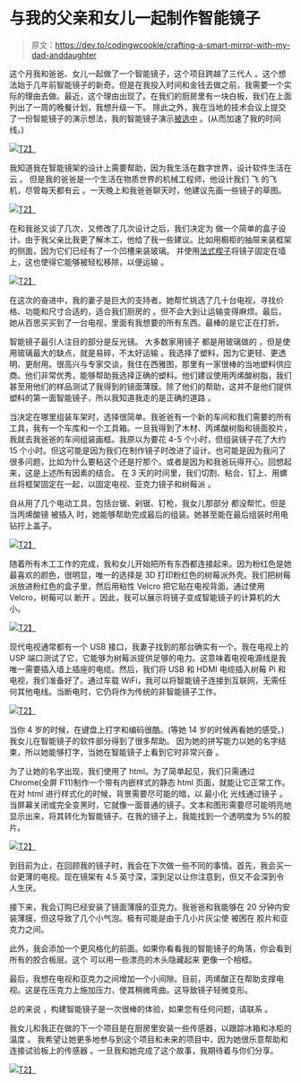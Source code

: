 # 与我的父亲和女儿一起制作智能镜子

> 原文：<https://dev.to/codingwcookie/crafting-a-smart-mirror-with-my-dad-anddaughter>

这个月我和爸爸、女儿一起做了一个智能镜子，这个项目跨越了三代人 。这个想法始于几年前智能镜子的新奇。但是在我投入时间和金钱去做之前，我需要一个实际的理由去做。最近，这个理由出现了。在我们的厨房里有一块白板，我们在上面列出了一周的晚餐计划，我想升级一下。 除此之外，我在当地的技术会议上提交了一份智能镜子的演示想法，我的智能镜子演示[被选中](https://seattle.codecamp.us/Session/Details/217) 。(从而加速了我的时间线。)

[![](img/259f46962cfa7764553d480cf0c4d440.png)T2】](https://res.cloudinary.com/practicaldev/image/fetch/s--_O8R5EEf--/c_limit%2Cf_auto%2Cfl_progressive%2Cq_auto%2Cw_880/https://codingwithcookie.com/wp-content/uploads/2017/08/IMG_5604-1.png)

我知道我在智能镜架的设计上需要帮助，因为我生活在数字世界，设计软件生活在云 。 但是我的爸爸是一个生活在物质世界的机械工程师，他设计我们 飞 的飞机，尽管每天都有云 。一天晚上和我爸爸聊天时，他建议先画一些镜子的草图。

[![](img/90f4d7eb35f4840a80972fbd8b71827d.png)T2】](https://res.cloudinary.com/practicaldev/image/fetch/s--zYQO4hBl--/c_limit%2Cf_auto%2Cfl_progressive%2Cq_auto%2Cw_880/https://codingwithcookie.com/wp-content/uploads/2017/08/IMG_5255-e1503120308978.jpg)

在和我爸又谈了几次，又修改了几次设计之后，我们决定为 做一个简单的盒子设计。由于我父亲比我更了解木工，他给了我一些建议。比如用橱柜的抽屉来装框架的侧面，因为它们已经有了一个凹槽来装玻璃。 并使用[法式楔子](https://en.wikipedia.org/wiki/French_cleat)将镜子固定在墙上，这也使得它能够被轻松移除，以便运输 。

[![](img/cd55fe90cb14e6e36f165370adf7b112.png)T2】](https://res.cloudinary.com/practicaldev/image/fetch/s--J4RxBSfZ--/c_limit%2Cf_auto%2Cfl_progressive%2Cq_auto%2Cw_880/https://codingwithcookie.com/wp-content/uploads/2017/08/Box-Design.jpg)

在这次的奋进中，我的妻子是巨大的支持者。她帮忙挑选了几十台电视，寻找价格、功能和尺寸合适的，适合我们厨房的 。但不会大到让运输变得麻烦。最后，她从百思买买到了一台电视，里面有我想要的所有东西。最棒的是它正在打折。

智能镜子最引人注目的部分是反光镜。 大多数家用镜子 都是用玻璃做的 ，但是使用玻璃最大的缺点，就是易碎，不太好运输 。我选择了塑料，因为它更轻、更透明、更耐用。很高兴与专家交谈，我住在西雅图，那里有一家很棒的当地塑料供应商。他们非常优秀，能够帮助我选择正确的塑料。他们建议使用丙烯酸树脂，我们甚至用他们的样品测试了我得到的镜面薄膜。除了他们的帮助，这并不是他们提供塑料的第一面智能镜子，所以我知道我走的是正确的道路 。

当决定在哪里组装车架时，选择很简单。我爸爸有一个新的车间和我们需要的所有工具，我有一个车库和一个工具箱。一旦我得到了木材、丙烯酸树脂和镜面胶片，我就去我爸爸的车间组装画框。我原以为要花 4-5 个小时，但组装镜子花了大约 15 个小时。但这可能是因为我们在制作镜子时改进了设计。也可能是因为我问了很多问题，比如为什么要粘这个还是拧那个。或者是因为和我爸玩得开心。回想起来，这是上述所有因素的结合。 在 3 天的时间里，我们切割、粘合、钉上、用螺丝将框架固定在一起，以固定电视、亚克力镜子和树莓派 。

自从用了几个电动工具，包括台锯、剁锯、钉枪，我女儿那部分 都没帮忙。但是当丙烯酸镜 被插入 时，她能够帮助完成最后的组装。她甚至能在最后组装时用电钻拧上盖子。

[![](img/85d3d5bfdeeb11befedb97c7241e27b3.png)T2】](https://res.cloudinary.com/practicaldev/image/fetch/s--TiWqXhqP--/c_limit%2Cf_auto%2Cfl_progressive%2Cq_auto%2Cw_880/https://codingwithcookie.com/wp-content/uploads/2017/08/IMG_5416-e1503121444596.jpg)

随着所有木工工作的完成，我和女儿开始把所有东西都连接起来。因为粉红色是她最喜欢的颜色，很明显，唯一的选择是 3D 打印粉红色的树莓派外壳。我们把树莓派放进粉红色的盒子里，然后用粘性 Velcro 把它贴在电视背面。通过使用 Velcro，树莓可以 断开 。因此，我可以展示将镜子变成智能镜子的计算机的大小。

[![](img/0c7a65b4fd9c71c783e048d33e58a7ef.png)T2】](https://res.cloudinary.com/practicaldev/image/fetch/s--feY2Km6M--/c_limit%2Cf_auto%2Cfl_progressive%2Cq_auto%2Cw_880/https://codingwithcookie.com/wp-content/uploads/2017/08/IMG_5344.jpg)

现代电视通常都有一个 USB 接口，我妻子找到的那台确实有一个。我在电视上的 USP 端口测试了它，它能够为树莓派提供足够的电力。这意味着电视电源线是我唯一需要插入墙上插座的电缆。然后，我们将 USB 和 HDMI 电缆插入树莓 Pi 和电视，我们准备好了。通过车载 WiFi，我可以将智能镜子连接到互联网，无需任何其他电线。当断电时，它仍将作为传统的非智能镜子工作。

[![](img/256a35d42b0358d5f4129b08b0da5534.png)T2】](https://res.cloudinary.com/practicaldev/image/fetch/s--OQfodUrV--/c_limit%2Cf_auto%2Cfl_progressive%2Cq_auto%2Cw_880/https://codingwithcookie.com/wp-content/uploads/2017/08/IMG_5529.jpg)

当你 4 岁的时候，在键盘上打字和编码很酷。(等她 14 岁的时候再看她的感受。)我女儿在智能镜子的软件部分得到了很多帮助。 因为她的拼写能力以她的名字结束，所以她能够打字，当她在智能镜子上看到它时非常兴奋 。

为了让她的名字出现，我们使用了 html。为了简单起见，我们只需通过 Chrome(全屏 F11)制作一个带有内嵌样式的静态 html 页面，就能让它正常工作。 在对 html 进行样式化的时候，背景需要尽可能的暗，以 最小化 光线通过镜子 。当屏幕关闭或完全变黑时，它就像一面普通的镜子。文本和图形需要尽可能明亮地显示出来，将其转化为智能镜子。在我的镜子上，我能找到一个透明度为 5%的胶片。

[![](img/10ce420dd5307666372c13f3c2bafce1.png)T2】](https://res.cloudinary.com/practicaldev/image/fetch/s--W8uYmUBV--/c_limit%2Cf_auto%2Cfl_progressive%2Cq_auto%2Cw_880/https://codingwithcookie.com/wp-content/uploads/2017/08/IMG_5463-e1503122234543.jpg)

到目前为止，在回顾我的镜子时，我会在下次做一些不同的事情。首先，我会买一台更薄的电视。现在镜架有 4.5 英寸深，深到足以让你注意到，但又不会深到令人生厌。

接下来，我会订购已经安装了镜面薄膜的亚克力。我爸爸和我能够在 20 分钟内安装薄膜，但这导致了几个小气泡。极有可能是由于几小片灰尘使 被困在 胶片和亚克力之间。

此外，我会添加一个更风格化的前面。如果你看看我的智能镜子的角落，你会看到所有的胶合板层。这个 可以用一些漂亮的木头隐藏起来 更像一个相框。

最后，我想在电视和亚克力之间增加一个小间隙。目前，丙烯酸正在帮助支撑电视。这是在压克力上施加压力，使其稍微弯曲。这导致镜子轻微变形。

总的来说 ，构建智能镜子是一次很棒的体验，如果您有任何问题，请联系 。

我女儿和我正在做的下一个项目是在厨房里安装一些传感器，以跟踪冰箱和冰柜的温度 。 我希望让她更多地参与到这个项目和未来的项目中，因为她很乐意帮助和连接试验板上的传感器 。一旦我和她完成了这个故事，我期待着与你们分享。

[![](img/c777a884e26d857a118930aaad67574c.png)T2】](https://res.cloudinary.com/practicaldev/image/fetch/s--SnoPFXe1--/c_limit%2Cf_auto%2Cfl_progressive%2Cq_auto%2Cw_880/https://codingwithcookie.com/wp-content/uploads/2017/08/IMG_5601-e1503122167826.jpg)